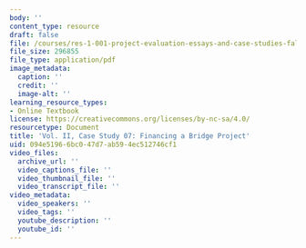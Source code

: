 ```yaml
---
body: ''
content_type: resource
draft: false
file: /courses/res-1-001-project-evaluation-essays-and-case-studies-fall-2023/mitres_1_001_f23_vol2_case07.pdf
file_size: 296855
file_type: application/pdf
image_metadata:
  caption: ''
  credit: ''
  image-alt: ''
learning_resource_types:
- Online Textbook
license: https://creativecommons.org/licenses/by-nc-sa/4.0/
resourcetype: Document
title: 'Vol. II, Case Study 07: Financing a Bridge Project'
uid: 094e5196-6bc0-47d7-ab59-4ec512746cf1
video_files:
  archive_url: ''
  video_captions_file: ''
  video_thumbnail_file: ''
  video_transcript_file: ''
video_metadata:
  video_speakers: ''
  video_tags: ''
  youtube_description: ''
  youtube_id: ''
---
```


